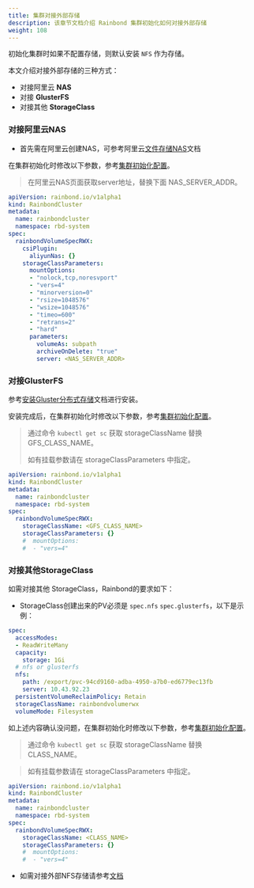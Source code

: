 ```yaml
---
title: 集群对接外部存储
description: 该章节文档介绍 Rainbond 集群初始化如何对接外部存储
weight: 108
---
```


初始化集群时如果不配置存储，则默认安装 `NFS` 作为存储。

本文介绍对接外部存储的三种方式：

* 对接阿里云 **NAS** 
* 对接 **GlusterFS**
* 对接其他 **StorageClass**

### 对接阿里云NAS

* 首先需在阿里云创建NAS，可参考阿里云[文件存储NAS](https://help.aliyun.com/product/27516.html)文档

在集群初始化时修改以下参数，参考[集群初始化配置](/docs/user-operations/cluster-manage/init-region/)。

> 在阿里云NAS页面获取server地址，替换下面 NAS_SERVER_ADDR。

```yaml
apiVersion: rainbond.io/v1alpha1
kind: RainbondCluster
metadata:
  name: rainbondcluster
  namespace: rbd-system
spec:
  rainbondVolumeSpecRWX:
    csiPlugin: 
      aliyunNas: {}
    storageClassParameters:
      mountOptions: 
      - "nolock,tcp,noresvport"
      - "vers=4"
      - "minorversion=0"
      - "rsize=1048576"
      - "wsize=1048576"
      - "timeo=600"
      - "retrans=2"
      - "hard"
      parameters: 
        volumeAs: subpath
        archiveOnDelete: "true"
        server: <NAS_SERVER_ADDR>
```



### 对接GlusterFS

参考[安装Gluster分布式存储](/docs/user-operations/storage/deploy-glusterfs/)文档进行安装。

安装完成后，在集群初始化时修改以下参数，参考[集群初始化配置](/docs/user-operations/cluster-manage/init-region/)。

> 通过命令 `kubectl get sc` 获取 storageClassName 替换 GFS_CLASS_NAME。
>
> 如有挂载参数请在 storageClassParameters 中指定。

```yaml
apiVersion: rainbond.io/v1alpha1
kind: RainbondCluster
metadata:
  name: rainbondcluster
  namespace: rbd-system
spec:
  rainbondVolumeSpecRWX:
    storageClassName: <GFS_CLASS_NAME>
    storageClassParameters: {}
    #  mountOptions: 
    #  - "vers=4"
```



### 对接其他StorageClass

如需对接其他 StorageClass，Rainbond的要求如下：

* StorageClass创建出来的PV必须是 `spec.nfs` `spec.glusterfs`，以下是示例：

```yaml
spec:
  accessModes:
  - ReadWriteMany
  capacity:
    storage: 1Gi
  # nfs or glusterfs
  nfs:
    path: /export/pvc-94cd9160-adba-4950-a7b0-ed6779ec13fb
    server: 10.43.92.23
  persistentVolumeReclaimPolicy: Retain
  storageClassName: rainbondvolumerwx
  volumeMode: Filesystem
```

如上述内容确认没问题，在集群初始化时修改以下参数，参考[集群初始化配置](/docs/user-operations/cluster-manage/init-region/)。

> 通过命令 `kubectl get sc` 获取 storageClassName 替换 CLASS_NAME。

> 如有挂载参数请在 storageClassParameters 中指定。

```yaml
apiVersion: rainbond.io/v1alpha1
kind: RainbondCluster
metadata:
  name: rainbondcluster
  namespace: rbd-system
spec:
  rainbondVolumeSpecRWX:
    storageClassName: <CLASS_NAME>
    storageClassParameters: {}
    #  mountOptions: 
    #  - "vers=4"
```

* 如需对接外部NFS存储请参考[文档](/docs/user-operations/storage/deploy-nfsclient/)

